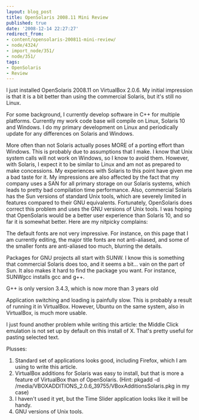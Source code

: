 ```yaml
---
layout: blog_post
title: OpenSolaris 2008.11 Mini Review
published: true
date: '2008-12-14 22:27:27'
redirect_from:
- content/opensolaris-200811-mini-review/
- node/4324/
- import_node/351/
- node/351/
tags:
- OpenSolaris
- Review
---
```


I just installed OpenSolaris 2008.11 on VirtualBox 2.0.6. My initial impression is that it is a bit better than using the commercial Solaris, but it's still no Linux. 

For some background, I currently develop software in C++ for multiple platforms. Currently my work code base will compile on Linux, Solaris 10 and Windows. I do my primary development on Linux and periodically update for any differences on Solaris and Windows. 

More often than not Solaris actually poses MORE of a porting effort than Windows. This is probably due to assumptions that I make. I know that Unix system calls will not work on Windows, so I know to avoid them. However, with Solaris, I expect it to be similar to Linux and am not as prepared to make concessions. My experiences with Solaris to this point have given me a bad taste for it. My impressions are also affected by the fact that my company uses a SAN for all primary storage on our Solaris systems, which leads to pretty bad compilation time performance. Also, commercial Solaris has the Sun versions of standard Unix tools, which are severely limited in features compared to their GNU equivalents. Fortunately, OpenSolaris does correct this problem and uses the GNU versions of Unix tools. I was hoping that OpenSolaris would be a better user experience than Solaris 10, and so far it is somewhat better. Here are my nitpicky complains:

The default fonts are not very impressive. For instance, on this page that I am currently editing, the major title fonts are not anti-aliased, and some of the smaller fonts are anti-aliased too much, blurring the details.

Packages for GNU projects all start with SUNW. I know this is something that commercial Solaris does too, and it seems a bit... vain on the part of Sun. It also makes it hard to find the package you want. For instance, SUNWgcc installs gcc and g++.

G++ is only version 3.4.3, which is now more than 3 years old

Application switching and loading is painfully slow. This is probably a result of running it in VirtualBox. However, Ubuntu on the same system, also in VirtualBox, is much more usable.

I just found another problem while writing this article: the Middle Click emulation is not set up by default on this install of X. That's pretty useful for pasting selected text.

Plusses:

1.  Standard set of applications looks good, including Firefox, which I am using to write this article.
2.  VirtualBox additions for Solaris was easy to install, but that is more a feature of VirtualBox than of OpenSolaris. (Hint: pkgadd -d /media/VBOXADDITIONS_2.0.6_39755/VBoxAdditionsSolaris.pkg in my case)
3.  I haven't used it yet, but the Time Slider application looks like it will be handy.
4.  GNU versions of Unix tools.

